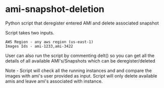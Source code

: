 # ami-snapshot-deletion

Python script that deregister entered AMI and delete associated snapshot

  Script takes two inputs.

    AWS Region - any aws region (us-east-1)
    Images Ids - ami-1233,ami-3422
    
  User can also run the script by commenting delt() so you can get all the details of all available AMI's/Snapshots which can be deregister/deleted

Note - Script will check all the running instances and and compare the images with ami's user provided as input.
       Script will only delete available amis and leave ami's associated with instance.
